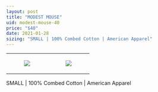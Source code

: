 ```yaml
---
layout: post
title: "MODEST MOUSE"
uid: modest-mouse-40
price: "$40"
date: 2021-01-28
sizing: "SMALL | 100% Combed Cotton | American Apparel"
---
```




<table style="width:100%;"><tr><td style="vertical-align:top;">
      <figure class="tmblr-full" data-orig-height="2048" data-orig-width="1365" data-orig-src="https://concertshirts.netlify.app/shirts/0454/0454-01.jpg"><img src="https://64.media.tumblr.com/e8106edeee2ae1ef1d4aad6862fbe0ef/5b27b37450b0e05b-6b/s540x810/1fd46a0c4a3d005bdc10dc63472ed15c612cff91.jpg" data-orig-height="2048" data-orig-width="1365" data-orig-src="https://concertshirts.netlify.app/shirts/0454/0454-01.jpg"/></figure></td>
    <td style="vertical-align:top;">
      <figure class="tmblr-full" data-orig-height="2048" data-orig-width="1365" data-orig-src="https://concertshirts.netlify.app/shirts/0454/0454-02.jpg"><img src="https://64.media.tumblr.com/0d0f3e813ec61f085aa988f410682227/5b27b37450b0e05b-61/s540x810/ee34d9a7e307a9680f968a182958295123288b5d.jpg" data-orig-height="2048" data-orig-width="1365" data-orig-src="https://concertshirts.netlify.app/shirts/0454/0454-02.jpg"/></figure></td>
  </tr></table><p>
  SMALL | 100% Combed Cotton | American Apparel
</p>
